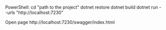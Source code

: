 PowerShell:
cd "path to the project"
dotnet restore
dotnet build
dotnet run --urls "http://localhost:7230"

Open page
http://localhost:7230/swagger/index.html
